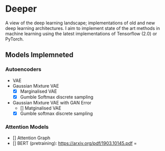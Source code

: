 # Deeper
A view of the deep learning landscape; implementations of old and new deep learning architectures. I aim to implement state of the art methods in machine learning using the latest implementations of Tensorflow (2.0) or PyTorch. 

## Models Implemneted

### Autoencoders
- VAE
- Gaussian Mixture VAE
    - [x] Marginalised VAE
    - [x] Gumble Softmax discrete sampling
- Gaussian Mixture VAE with GAN Error
    - [] Matginalised VAE
    - [x] Gumble softmax discrete sampling

### Attention Models
- [] Attention Graph
- [] BERT (pretraining): https://arxiv.org/pdf/1903.10145.pdf
=